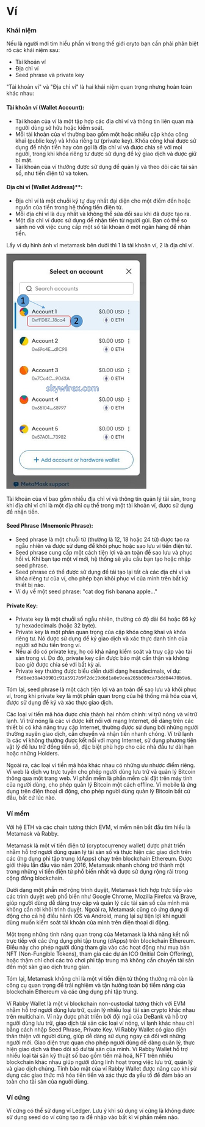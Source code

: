 # Ví

### Khái niệm

Nếu là người mới tìm hiểu phần ví trong thế giới cryto bạn cần phải phân biệt rõ các khái niệm sau:

- Tài khoản ví
- Địa chỉ ví
- Seed phrase và private key

"Tài khoản ví" và "Địa chỉ ví" là hai khái niệm quan trọng nhưng hoàn toàn khác nhau:

#### Tài khoản ví (Wallet Account):
   - Tài khoản của ví là một tập hợp các địa chỉ ví và thông tin liên quan mà người dùng sở hữu hoặc kiểm soát.
   - Mỗi tài khoản của ví thường bao gồm một hoặc nhiều cặp khóa công khai (public key) và khóa riêng tư (private key). Khóa công khai được sử dụng để nhận tiền hay còn gọi là địa chỉ ví và được chia sẻ với mọi người, trong khi khóa riêng tư được sử dụng để ký giao dịch và được giữ bí mật.
   - Tài khoản của ví thường được sử dụng để quản lý và theo dõi các tài sản số, như tiền điện tử và token.

#### Địa chỉ ví (Wallet Address)**:
   - Địa chỉ ví là một chuỗi ký tự duy nhất đại diện cho một điểm đến hoặc nguồn của tiền trong hệ thống tiền điện tử.
   - Mỗi địa chỉ ví là duy nhất và không thể sửa đổi sau khi đã được tạo ra.
   - Một địa chỉ ví được sử dụng để nhận tiền từ người gửi. Bạn có thể so sánh nó với việc cung cấp một số tài khoản ở một ngân hàng để nhận tiền.

Lấy ví dụ hình ảnh ví metamask bên dưới thì 1 là tài khoản ví, 2 là địa chỉ ví.

![tai-khoan-vi-dia-chi-vi](images/wallet-accounts.jpg)

Tài khoản của ví bao gồm nhiều địa chỉ ví và thông tin quản lý tài sản, trong khi địa chỉ ví chỉ là một địa chỉ cụ thể trong một tài khoản ví, được sử dụng để nhận tiền.

#### Seed Phrase (Mnemonic Phrase):
   - Seed phrase là một chuỗi từ (thường là 12, 18 hoặc 24 từ) được tạo ra ngẫu nhiên và được sử dụng để khôi phục hoặc sao lưu ví tiền điện tử.
   - Seed phrase cung cấp một cách tiện lợi và an toàn để sao lưu và phục hồi ví. Khi bạn tạo một ví mới, hệ thống sẽ yêu cầu bạn tạo hoặc nhập seed phrase.
   - Seed phrase có thể được sử dụng để tái tạo lại tất cả các địa chỉ ví và khóa riêng tư của ví, cho phép bạn khôi phục ví của mình trên bất kỳ thiết bị nào.
   - Ví dụ về một seed phrase: "cat dog fish banana apple..."

#### Private Key:
   - Private key là một chuỗi số ngẫu nhiên, thường có độ dài 64 hoặc 66 ký tự hexadecimals (hoặc 32 byte).
   - Private key là một phần quan trọng của cặp khóa công khai và khóa riêng tư. Nó được sử dụng để ký giao dịch và xác thực danh tính của người sở hữu tiền trong ví.
   - Nếu ai đó có private key, họ có khả năng kiểm soát và truy cập vào tài sản trong ví. Do đó, private key cần được bảo mật cẩn thận và không bao giờ được chia sẻ với bất kỳ ai.
   - Private key thường được biểu diễn dưới dạng hexadecimals, ví dụ: `f5d8ee39a430901c91a5917b9f2dc19d6d1a0e9cea205b009ca73dd04470b9a6`.
   
Tóm lại, seed phrase là một cách tiện lợi và an toàn để sao lưu và khôi phục ví, trong khi private key là một phần quan trọng của hệ thống mã hóa của ví, được sử dụng để ký và xác thực giao dịch.

Các loại ví tiền mã hóa được chia thành hai nhóm chính: ví trữ nóng và ví trữ lạnh. Ví trữ nóng là các ví được kết nối với mạng Internet, dễ dàng trên các thiết bị có khả năng truy cập Internet, thường được sử dụng bởi những người thường xuyên giao dịch, cần chuyển và nhận tiền nhanh chóng. Ví trữ lạnh là các ví không thường được kết nối với mạng Internet, sử dụng phương tiện vật lý để lưu trữ đồng tiền số, đặc biệt phù hợp cho các nhà đầu tư dài hạn hoặc những Holders. 

Ngoài ra, các loại ví tiền mã hóa khác nhau có những ưu nhược điểm riêng. Ví web là dịch vụ trực tuyến cho phép người dùng lưu trữ và quản lý Bitcoin thông qua một trang web. Ví phần mềm là phần mềm cài đặt trên máy tính của người dùng, cho phép quản lý Bitcoin một cách offline. Ví mobile là ứng dụng trên điện thoại di động, cho phép người dùng quản lý Bitcoin bất cứ đâu, bất cứ lúc nào. 

### Ví mềm

Với hệ ETH và các chain tương thích EVM, ví mềm nên bắt đầu tìm hiểu là Metamask và Rabby.

Metamask là một ví tiền điện tử (cryptocurrency wallet) được phát triển nhằm hỗ trợ người dùng quản lý tài sản số và thực hiện các giao dịch trên các ứng dụng phi tập trung (dApps) chạy trên blockchain Ethereum. Được giới thiệu lần đầu vào năm 2016, Metamask nhanh chóng trở thành một trong những ví tiền điện tử phổ biến nhất và được sử dụng rộng rãi trong cộng đồng blockchain.

Dưới dạng một phần mở rộng trình duyệt, Metamask tích hợp trực tiếp vào các trình duyệt web phổ biến như Google Chrome, Mozilla Firefox và Brave, giúp người dùng dễ dàng truy cập và quản lý các tài sản số của mình mà không cần rời khỏi trình duyệt. Ngoài ra, Metamask cũng có ứng dụng di động cho cả hệ điều hành iOS và Android, mang lại sự tiện lợi khi người dùng muốn kiểm soát tài khoản của mình trên điện thoại di động.

Một trong những tính năng quan trọng của Metamask là khả năng kết nối trực tiếp với các ứng dụng phi tập trung (dApps) trên blockchain Ethereum. Điều này cho phép người dùng tham gia vào các hoạt động như mua bán NFT (Non-Fungible Tokens), tham gia các dự án ICO (Initial Coin Offering), hoặc thậm chí chơi các trò chơi phi tập trung mà không cần chuyển tài sản đến một sàn giao dịch trung gian.

Tóm lại, Metamask không chỉ là một ví tiền điện tử thông thường mà còn là công cụ quan trọng để trải nghiệm và tận hưởng toàn bộ tiềm năng của blockchain Ethereum và các ứng dụng phi tập trung.

Ví Rabby Wallet là một ví blockchain non-custodial tương thích với EVM nhằm hỗ trợ người dùng lưu trữ, quản lý nhiều loại tài sản crypto khác nhau trên multichain. Ví này được phát triển bởi đội ngũ của DeBank và hỗ trợ người dùng lưu trữ, giao dịch tài sản các loại ví nóng, ví lạnh khác nhau chỉ bằng cách nhập Seed Phrase, Private Key. Ví Rabby Wallet có giao diện thân thiện với người dùng, giúp dễ dàng sử dụng ngay cả đối với những người mới. Giao diện trực quan cho phép người dùng dễ dàng quản lý, thực hiện giao dịch và theo dõi số dư tài sản của mình. Ví Rabby Wallet hỗ trợ nhiều loại tài sản kỹ thuật số bao gồm tiền mã hoá, NFT trên nhiều blockchain khác nhau giúp người dùng linh hoạt trong việc lưu trữ, quản lý và giao dịch chúng. Tính bảo mật của ví Rabby Wallet được nâng cao khi sử dụng các giao thức mã hóa tiên tiến và xác thực đa yếu tố để đảm bảo an toàn cho tài sản của người dùng.

### Ví cứng

Ví cứng có thể sử dụng ví Ledger. Lưu ý khi sử dụng ví cứng là không được sử dụng seed do ví cứng tạo ra để nhập vào bất kì ví phần mềm nào.
